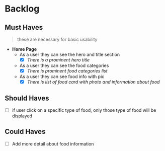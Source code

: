 # Backlog

## Must Haves

> these are necessary for basic usability

- **Home Page**
  - As a user they can see the hero and title section
    - [x] _There is a prominent hero title_
  - As a user they can see the food categories
    - [x] _There is prominent food categories list_
  - As a user they can see food info with pic
    - [x] _There is list of food card with photo and information about food_

## Should Haves

- [ ] if user click on a specific type of food, only those type of food will be
      displayed

## Could Haves

- [ ] Add more detail about food information
